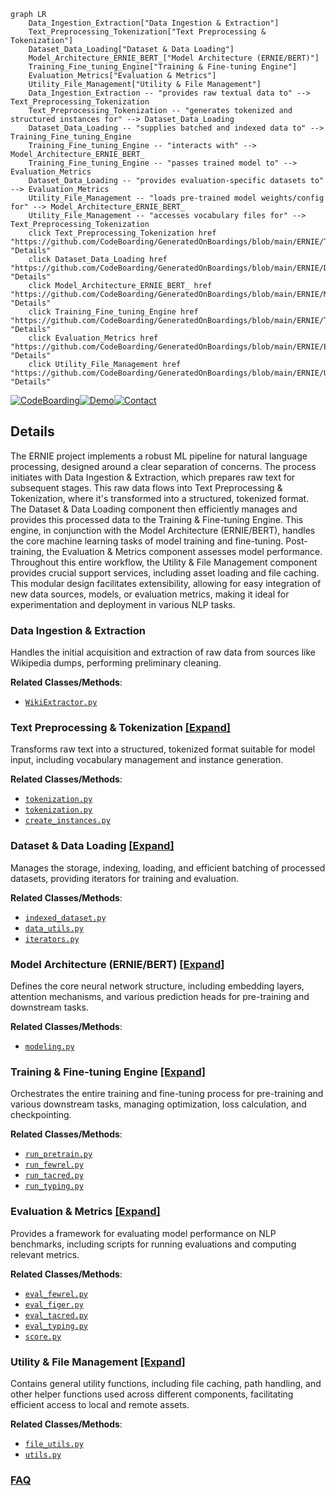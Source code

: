 ```mermaid
graph LR
    Data_Ingestion_Extraction["Data Ingestion & Extraction"]
    Text_Preprocessing_Tokenization["Text Preprocessing & Tokenization"]
    Dataset_Data_Loading["Dataset & Data Loading"]
    Model_Architecture_ERNIE_BERT_["Model Architecture (ERNIE/BERT)"]
    Training_Fine_tuning_Engine["Training & Fine-tuning Engine"]
    Evaluation_Metrics["Evaluation & Metrics"]
    Utility_File_Management["Utility & File Management"]
    Data_Ingestion_Extraction -- "provides raw textual data to" --> Text_Preprocessing_Tokenization
    Text_Preprocessing_Tokenization -- "generates tokenized and structured instances for" --> Dataset_Data_Loading
    Dataset_Data_Loading -- "supplies batched and indexed data to" --> Training_Fine_tuning_Engine
    Training_Fine_tuning_Engine -- "interacts with" --> Model_Architecture_ERNIE_BERT_
    Training_Fine_tuning_Engine -- "passes trained model to" --> Evaluation_Metrics
    Dataset_Data_Loading -- "provides evaluation-specific datasets to" --> Evaluation_Metrics
    Utility_File_Management -- "loads pre-trained model weights/config for" --> Model_Architecture_ERNIE_BERT_
    Utility_File_Management -- "accesses vocabulary files for" --> Text_Preprocessing_Tokenization
    click Text_Preprocessing_Tokenization href "https://github.com/CodeBoarding/GeneratedOnBoardings/blob/main/ERNIE/Text_Preprocessing_Tokenization.md" "Details"
    click Dataset_Data_Loading href "https://github.com/CodeBoarding/GeneratedOnBoardings/blob/main/ERNIE/Dataset_Data_Loading.md" "Details"
    click Model_Architecture_ERNIE_BERT_ href "https://github.com/CodeBoarding/GeneratedOnBoardings/blob/main/ERNIE/Model_Architecture_ERNIE_BERT_.md" "Details"
    click Training_Fine_tuning_Engine href "https://github.com/CodeBoarding/GeneratedOnBoardings/blob/main/ERNIE/Training_Fine_tuning_Engine.md" "Details"
    click Evaluation_Metrics href "https://github.com/CodeBoarding/GeneratedOnBoardings/blob/main/ERNIE/Evaluation_Metrics.md" "Details"
    click Utility_File_Management href "https://github.com/CodeBoarding/GeneratedOnBoardings/blob/main/ERNIE/Utility_File_Management.md" "Details"
```

[![CodeBoarding](https://img.shields.io/badge/Generated%20by-CodeBoarding-9cf?style=flat-square)](https://github.com/CodeBoarding/GeneratedOnBoardings)[![Demo](https://img.shields.io/badge/Try%20our-Demo-blue?style=flat-square)](https://www.codeboarding.org/demo)[![Contact](https://img.shields.io/badge/Contact%20us%20-%20contact@codeboarding.org-lightgrey?style=flat-square)](mailto:contact@codeboarding.org)

## Details

The ERNIE project implements a robust ML pipeline for natural language processing, designed around a clear separation of concerns. The process initiates with Data Ingestion & Extraction, which prepares raw text for subsequent stages. This raw data flows into Text Preprocessing & Tokenization, where it's transformed into a structured, tokenized format. The Dataset & Data Loading component then efficiently manages and provides this processed data to the Training & Fine-tuning Engine. This engine, in conjunction with the Model Architecture (ERNIE/BERT), handles the core machine learning tasks of model training and fine-tuning. Post-training, the Evaluation & Metrics component assesses model performance. Throughout this entire workflow, the Utility & File Management component provides crucial support services, including asset loading and file caching. This modular design facilitates extensibility, allowing for easy integration of new data sources, models, or evaluation metrics, making it ideal for experimentation and deployment in various NLP tasks.

### Data Ingestion & Extraction
Handles the initial acquisition and extraction of raw data from sources like Wikipedia dumps, performing preliminary cleaning.


**Related Classes/Methods**:

- <a href="https://github.com/thunlp/ERNIE/blob/master/pretrain_data/WikiExtractor.py" target="_blank" rel="noopener noreferrer">`WikiExtractor.py`</a>


### Text Preprocessing & Tokenization [[Expand]](./Text_Preprocessing_Tokenization.md)
Transforms raw text into a structured, tokenized format suitable for model input, including vocabulary management and instance generation.


**Related Classes/Methods**:

- <a href="https://github.com/thunlp/ERNIE/blob/master/pretrain_data/tokenization.py" target="_blank" rel="noopener noreferrer">`tokenization.py`</a>
- <a href="https://github.com/thunlp/ERNIE/blob/master/code/knowledge_bert/tokenization.py" target="_blank" rel="noopener noreferrer">`tokenization.py`</a>
- <a href="https://github.com/thunlp/ERNIE/blob/master/code/create_instances.py" target="_blank" rel="noopener noreferrer">`create_instances.py`</a>


### Dataset & Data Loading [[Expand]](./Dataset_Data_Loading.md)
Manages the storage, indexing, loading, and efficient batching of processed datasets, providing iterators for training and evaluation.


**Related Classes/Methods**:

- <a href="https://github.com/thunlp/ERNIE/blob/master/code/indexed_dataset.py" target="_blank" rel="noopener noreferrer">`indexed_dataset.py`</a>
- <a href="https://github.com/thunlp/ERNIE/blob/master/code/data_utils.py" target="_blank" rel="noopener noreferrer">`data_utils.py`</a>
- <a href="https://github.com/thunlp/ERNIE/blob/master/code/iterators.py" target="_blank" rel="noopener noreferrer">`iterators.py`</a>


### Model Architecture (ERNIE/BERT) [[Expand]](./Model_Architecture_ERNIE_BERT_.md)
Defines the core neural network structure, including embedding layers, attention mechanisms, and various prediction heads for pre-training and downstream tasks.


**Related Classes/Methods**:

- <a href="https://github.com/thunlp/ERNIE/blob/master/code/knowledge_bert/modeling.py" target="_blank" rel="noopener noreferrer">`modeling.py`</a>


### Training & Fine-tuning Engine [[Expand]](./Training_Fine_tuning_Engine.md)
Orchestrates the entire training and fine-tuning process for pre-training and various downstream tasks, managing optimization, loss calculation, and checkpointing.


**Related Classes/Methods**:

- <a href="https://github.com/thunlp/ERNIE/blob/master/code/run_pretrain.py" target="_blank" rel="noopener noreferrer">`run_pretrain.py`</a>
- <a href="https://github.com/thunlp/ERNIE/blob/master/code/run_fewrel.py" target="_blank" rel="noopener noreferrer">`run_fewrel.py`</a>
- <a href="https://github.com/thunlp/ERNIE/blob/master/code/run_tacred.py" target="_blank" rel="noopener noreferrer">`run_tacred.py`</a>
- <a href="https://github.com/thunlp/ERNIE/blob/master/code/run_typing.py" target="_blank" rel="noopener noreferrer">`run_typing.py`</a>


### Evaluation & Metrics [[Expand]](./Evaluation_Metrics.md)
Provides a framework for evaluating model performance on NLP benchmarks, including scripts for running evaluations and computing relevant metrics.


**Related Classes/Methods**:

- <a href="https://github.com/thunlp/ERNIE/blob/master/code/eval_fewrel.py" target="_blank" rel="noopener noreferrer">`eval_fewrel.py`</a>
- <a href="https://github.com/thunlp/ERNIE/blob/master/code/eval_figer.py" target="_blank" rel="noopener noreferrer">`eval_figer.py`</a>
- <a href="https://github.com/thunlp/ERNIE/blob/master/code/eval_tacred.py" target="_blank" rel="noopener noreferrer">`eval_tacred.py`</a>
- <a href="https://github.com/thunlp/ERNIE/blob/master/code/eval_typing.py" target="_blank" rel="noopener noreferrer">`eval_typing.py`</a>
- <a href="https://github.com/thunlp/ERNIE/blob/master/code/score.py" target="_blank" rel="noopener noreferrer">`score.py`</a>


### Utility & File Management [[Expand]](./Utility_File_Management.md)
Contains general utility functions, including file caching, path handling, and other helper functions used across different components, facilitating efficient access to local and remote assets.


**Related Classes/Methods**:

- <a href="https://github.com/thunlp/ERNIE/blob/master/code/knowledge_bert/file_utils.py" target="_blank" rel="noopener noreferrer">`file_utils.py`</a>
- <a href="https://github.com/thunlp/ERNIE/blob/master/code/knowledge_bert/file_utils.py" target="_blank" rel="noopener noreferrer">`utils.py`</a>




### [FAQ](https://github.com/CodeBoarding/GeneratedOnBoardings/tree/main?tab=readme-ov-file#faq)